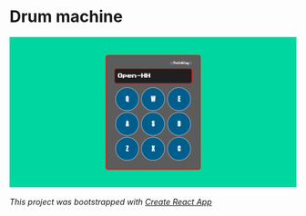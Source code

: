 # Drum machine 

![Drum machine screenshot](drum-machine.png)

*This project was bootstrapped with [Create React App](https://github.com/facebook/create-react-app)*

